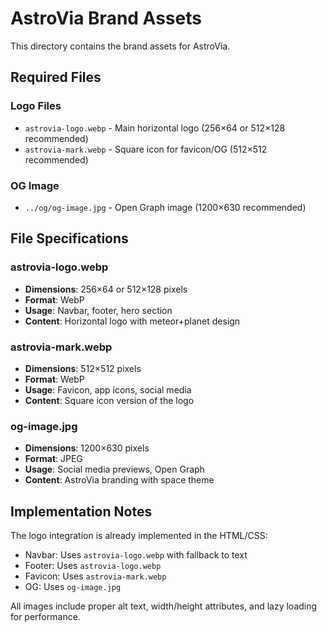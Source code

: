 # AstroVia Brand Assets

This directory contains the brand assets for AstroVia.

## Required Files

### Logo Files
- `astrovia-logo.webp` - Main horizontal logo (256×64 or 512×128 recommended)
- `astrovia-mark.webp` - Square icon for favicon/OG (512×512 recommended)

### OG Image
- `../og/og-image.jpg` - Open Graph image (1200×630 recommended)

## File Specifications

### astrovia-logo.webp
- **Dimensions**: 256×64 or 512×128 pixels
- **Format**: WebP
- **Usage**: Navbar, footer, hero section
- **Content**: Horizontal logo with meteor+planet design

### astrovia-mark.webp  
- **Dimensions**: 512×512 pixels
- **Format**: WebP
- **Usage**: Favicon, app icons, social media
- **Content**: Square icon version of the logo

### og-image.jpg
- **Dimensions**: 1200×630 pixels
- **Format**: JPEG
- **Usage**: Social media previews, Open Graph
- **Content**: AstroVia branding with space theme

## Implementation Notes

The logo integration is already implemented in the HTML/CSS:
- Navbar: Uses `astrovia-logo.webp` with fallback to text
- Footer: Uses `astrovia-logo.webp` 
- Favicon: Uses `astrovia-mark.webp`
- OG: Uses `og-image.jpg`

All images include proper alt text, width/height attributes, and lazy loading for performance.
